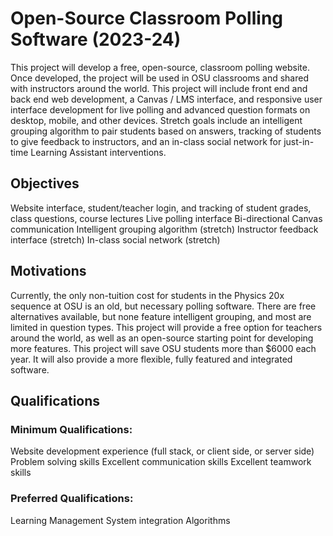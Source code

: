 # Open-Source Classroom Polling Software (2023-24)
This project will develop a free, open-source, classroom polling website. Once developed, the project will be used in OSU classrooms and shared with instructors around the world. This project will include front end and back end web development, a Canvas / LMS interface, and responsive user interface development for live polling and advanced question formats on desktop, mobile, and other devices. Stretch goals include an intelligent grouping algorithm to pair students based on answers, tracking of students to give feedback to instructors, and an in-class social network for just-in-time Learning Assistant interventions.

## Objectives
Website interface, student/teacher login, and tracking of student grades, class questions, course lectures Live polling interface Bi-directional Canvas communication Intelligent grouping algorithm (stretch) Instructor feedback interface (stretch) In-class social network (stretch)

## Motivations
Currently, the only non-tuition cost for students in the Physics 20x sequence at OSU is an old, but necessary polling software. There are free alternatives available, but none feature intelligent grouping, and most are limited in question types. This project will provide a free option for teachers around the world, as well as an open-source starting point for developing more features. This project will save OSU students more than $6000 each year. It will also provide a more flexible, fully featured and integrated software.

## Qualifications
### Minimum Qualifications:
Website development experience (full stack, or client side, or server side) Problem solving skills Excellent communication skills Excellent teamwork skills

### Preferred Qualifications:
Learning Management System integration Algorithms
